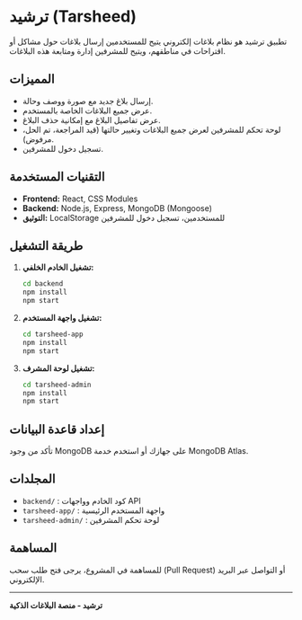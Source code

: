 # ترشيد (Tarsheed)

تطبيق ترشيد هو نظام بلاغات إلكتروني يتيح للمستخدمين إرسال بلاغات حول مشاكل أو اقتراحات في مناطقهم، ويتيح للمشرفين إدارة ومتابعة هذه البلاغات.

## المميزات

- إرسال بلاغ جديد مع صورة ووصف وحالة.
- عرض جميع البلاغات الخاصة بالمستخدم.
- عرض تفاصيل البلاغ مع إمكانية حذف البلاغ.
- لوحة تحكم للمشرفين لعرض جميع البلاغات وتغيير حالتها (قيد المراجعة، تم الحل، مرفوض).
- تسجيل دخول للمشرفين.

## التقنيات المستخدمة

- **Frontend:** React, CSS Modules
- **Backend:** Node.js, Express, MongoDB (Mongoose)
- **التوثيق:** LocalStorage للمستخدمين، تسجيل دخول للمشرفين

## طريقة التشغيل

1. **تشغيل الخادم الخلفي:**
   ```sh
   cd backend
   npm install
   npm start
   ```
2. **تشغيل واجهة المستخدم:**
   ```sh
   cd tarsheed-app
   npm install
   npm start
   ```
3. **تشغيل لوحة المشرف:**
   ```sh
   cd tarsheed-admin
   npm install
   npm start
   ```

## إعداد قاعدة البيانات

تأكد من وجود MongoDB على جهازك أو استخدم خدمة MongoDB Atlas.  

## المجلدات

- `backend/` : كود الخادم وواجهات API
- `tarsheed-app/` : واجهة المستخدم الرئيسية
- `tarsheed-admin/` : لوحة تحكم المشرفين

## المساهمة

للمساهمة في المشروع، يرجى فتح طلب سحب (Pull Request) أو التواصل عبر البريد الإلكتروني.

---

**ترشيد - منصة البلاغات الذكية**